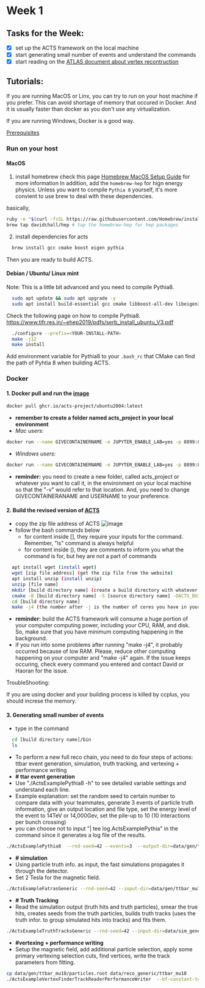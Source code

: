 # Week 1

## Tasks for the Week:

 - [x] set up the ACTS framework on the local machine
 - [x] start generating small number of events and understand the commands
 - [x] start reading on the [ATLAS document about vertex recontruction](http://cdsweb.cern.ch/record/2670380/files/ATL-PHYS-PUB-2019-015.pdf)

## Tutorials:

If you are running MacOS or Linx, you can try to run on your host machine if you prefer. This can avoid shortage of memory that occured in Docker. And it is usually faster than docker as you don't use any virtualization. 

If you are running Windows, Docker is a good way. 

[Prerequisites](https://acts.readthedocs.io/en/latest/getting_started.html#prerequisites)

### Run on your host

#### MacOS 
1. install homebrew 
  check this page [Homebrew MacOS Setup Guide](https://sourabhbajaj.com/mac-setup/Homebrew/) for more information 
  In addition, add the `homebrew-hep` for hign energy physics. Unless you want to compile `Pythia 8` yourself, it's more convient to use brew to deal with these dependencies. 

  basically, 

  ``` bash 
  ruby -e "$(curl -fsSL https://raw.githubusercontent.com/Homebrew/install/master/install)" # install homebrew 
  brew tap davidchall/hep # tap the homebrew-hep for hep packages 
  ```
2. install dependencies for acts 

``` bash 
  brew install gcc cmake boost eigen pythia 
```

Then you are ready to build ACTS. 

#### Debian / Ubuntu/ Linux mint 
Note: This is a little bit advanced and you need to compile Pythia8. 

``` bash 
  sudo apt update && sudo apt upgrade -y  
  sudo apt install build-essential gcc cmake libboost-all-dev libeigen3-dev 
```
Check the following page on how to compile Pythia8. 
https://www.tifr.res.in/~ehep2019/pdfs/serb_install_ubuntu_V3.pdf

``` bash 
  ./configure --prefix=<YOUR-INSTALL-PATH>
  make -j12 
  make install 
```

Add environment variable for Pythia8 to your `.bash_rc` that CMake can find the path of Pyhtia 8 when building ACTS. 

### Docker

#### 1. Docker pull and run the [image](https://github.com/acts-project/machines/pkgs/container/ubuntu2004)
```bash 
docker pull ghcr.io/acts-project/ubuntu2004:latest
```
 - **remember to create a folder named acts_project in your local environment**
 - _Mac users:_ 
``` bash
docker run --name GIVECONTAINERNAME -e JUPYTER_ENABLE_LAB=yes -p 8899:8888 -v /home/USERNAME:/acts_project -it ghcr.io/acts-project/ubuntu2004:latest
```
  - _Windows users:_ 
``` bash 
docker run --name GIVECONTAINERNAME -e JUPYTER_ENABLE_LAB=yes -p 8899:8888 -v C:\Users\USERNAME\acts_project:/workspace -it ghcr.io/acts-project/ubuntu2004:latest
```

  - **reminder:** 
  you need to create a new folder, called acts_project or whatever you want to call it, 
  in the environment on your local machine so that the "-v" would refer to that location. 
  And, you need to change GIVECONTAINERANAME and USERNAME to your preference.

#### 2. Build the revised version of [ACTS](https://github.com/hrzhao76/acts/tree/Add_Truth_and_Reco_Writer)
  - copy the zip file address of ACTS
  ![image](https://user-images.githubusercontent.com/72419337/125178587-71c74f80-e19b-11eb-920b-8490a51c42c9.png)
  - follow the  bash commands below
    - for content inside [], they require your inputs for the command. Remember, "ls" command is always helpful
    - for content inside (), they are comments to inform you what the command is for, but hey are not a part of commands
``` bash
  apt install wget (install wget)
  wget [zip file address] (get the zip file from the website)
  apt install unzip (install unzip)
  unzip [file name] 
  mkdir [build directory name] (create a build directory with whatever name you want to call it)
  cmake -B [build directory name] -S [source directory name] -DACTS_BUILD_FATRAS=ON -DACTS_BUILD_EXAMPLES=ON -DACTS_BUILD_EXAMPLES_PYTHIA8=ON
  cd [build directory name]
  make -j4 (the number after -j is the number of cores you have in your local machine)
```
  - **reminder:** build the ACTS framework will consume a huge portion of your computer computing power, 
  including your CPU, RAM, and disk. So, make sure that you have minimum computing happening in the background.
  - if you run into some problems after running "make -j4", it probably occurred because of low RAM. Please, 
  reduce other computing happening on your computer and "make -j4" again. If the issue keeps occuring,
  check every command you entered and contact David or Haoran for the issue.
  
  TroubleShooting:
  
  If you are using docker and your building process is killed by ccplus, you should increse the memory.  

#### 3. Generating small number of events
  - type in the command
``` bash
  cd [build directory name]/bin
  ls
```
  - To perform a new full reco chain, you need to do four steps of actions: ttbar event generation, simulation,
   truth tracking, and vertexing + performance writing
  - **# ttar event generation**
  - Use "./ActsExamplePythia8 -h" to see detailed variable settings and understand each line.
  - Example explanation: set the random seed to certain number to compare data with your teammates, generate 
  3 events of particle truth information, give an output location and file type, set the energy level of the event to 14TeV or 14,000Gev, set the pile-up to 10 (10 interactions per bunch crossing)
  - you can choose not to input "| tee log.ActsExamplePythia" in the command since it generates a log file of the results. 
``` bash
./ActsExamplePythia8  --rnd-seed=42 --events=3  --output-dir=data/gen/ttbar_mu10 --output-root --output-csv --gen-cms-energy-gev=14000 --gen-hard-process=Top:qqbar2ttbar=on --gen-npileup=10 -l 1 | tee log.ActsExamplePythia
```
  - **# simulation**
  - Using particle truth info. as input, the fast simulations propagates it through the detector. 
  - Set 2 Tesla for the magnetic field. 
``` bash
./ActsExampleFatrasGeneric --rnd-seed=42 --input-dir=data/gen/ttbar_mu10   --output-dir=data/sim_generic/ttbar_mu10  --output-csv  --select-eta=-2.5:2.5 --select-pt-gev=0.4: --fatras-pmin-gev 0.4 --remove-neutral  --bf-constant-tesla=0:0:2 -l 1 | tee log.ActsExampleFatrasGeneric
```
  - **# Truth Tracking**
  - Read the simulation output (truth hits and truth particles), smear the true hits, creates seeds from the truth particles, builds truth tracks (uses the truth infor. to group simulated hits into tracks) and fits them. 
``` bash
./ActsExampleTruthTracksGeneric --rnd-seed=42 --input-dir=data/sim_generic/ttbar_mu10 --output-dir=data/reco_generic/ttbar_mu10 --bf-constant-tesla=0:0:2 --digi-config-file ../../[ACTS_NAME]/Examples/Algorithms/Digitization/share/default-smearing-config-generic.json -l 1 | tee log.ActsExampleTruthTracksGeneric
```
  - **#vertexing + performance writing**
  - Setup the magnetic field, add additional particle selection, apply some primary vertexing selection cuts, find vertices, write the track parameters from fitting.
``` bash
cp data/gen/ttbar_mu10/particles.root data/reco_generic/ttbar_mu10
./ActsExampleVertexFinderTrackReaderPerformanceWriter  --bf-constant-tesla=0:0:2 --input-dir=data/reco_generic/ttbar_mu10 --output-dir=data/vertexing/ttbar_mu10 -l 1 | tee log.ActsExampleVertexFinderTrackReaderPerformanceWriter
```

